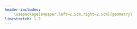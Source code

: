 ```yaml
---
header-includes:
    \usepackage[a4paper,left=2.5cm,right=2.5cm]{geometry}
linestretch: 1.2
---
```

